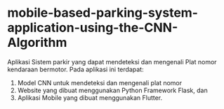 # mobile-based-parking-system-application-using-the-CNN-Algorithm

Aplikasi Sistem parkir yang dapat mendeteksi dan mengenali Plat nomor kendaraan bermotor.
Pada aplikasi ini terdapat:
1. Model CNN untuk mendeteksi dan mengenali plat nomor
2. Website yang dibuat menggunakan Python Framework Flask, dan
3. Aplikasi Mobile yang dibuat menggunakan Flutter.

